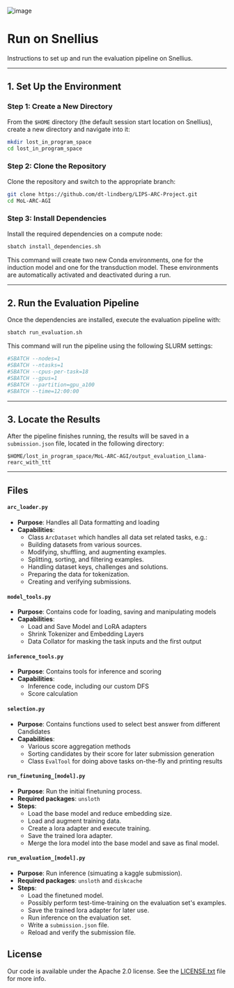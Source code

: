 ![image](https://raw.githubusercontent.com/da-fr/arc-prize-2024/master/.github/overview.png)

# Run on Snellius

Instructions to set up and run the evaluation pipeline on Snellius.

---

## 1. **Set Up the Environment**

### Step 1: Create a New Directory
From the `$HOME` directory (the default session start location on Snellius), create a new directory and navigate into it:

```bash
mkdir lost_in_program_space
cd lost_in_program_space
```

### Step 2: Clone the Repository
Clone the repository and switch to the appropriate branch:

```bash
git clone https://github.com/dt-lindberg/LIPS-ARC-Project.git
cd MoL-ARC-AGI
```

### Step 3: Install Dependencies
Install the required dependencies on a compute node:

```bash
sbatch install_dependencies.sh
```

This command will create two new Conda environments, one for the induction model and one for the transduction model. These environments are automatically activated and deactivated during a run.

---

## 2. **Run the Evaluation Pipeline**

Once the dependencies are installed, execute the evaluation pipeline with:

```bash
sbatch run_evaluation.sh
```

This command will run the pipeline using the following SLURM settings:

```bash
#SBATCH --nodes=1
#SBATCH --ntasks=1
#SBATCH --cpus-per-task=18
#SBATCH --gpus=1
#SBATCH --partition=gpu_a100
#SBATCH --time=12:00:00
```

---

## 3. **Locate the Results**

After the pipeline finishes running, the results will be saved in a `submission.json` file, located in the following directory:

```
$HOME/lost_in_program_space/MoL-ARC-AGI/output_evaluation_Llama-rearc_with_ttt
```

---

## Files

#### `arc_loader.py`
- **Purpose**: Handles all Data formatting and loading
- **Capabilities**:
   - Class `ArcDataset` which handles all data set related tasks, e.g.:
   - Building datasets from various sources.
   - Modifying, shuffling, and augmenting examples.
   - Splitting, sorting, and filtering examples.
   - Handling dataset keys, challenges and solutions.
   - Preparing the data for tokenization.
   - Creating and verifying submissions.

#### `model_tools.py`
- **Purpose**: Contains code for loading, saving and manipulating models
- **Capabilities**: 
   - Load and Save Model and LoRA adapters
   - Shrink Tokenizer and Embedding Layers
   - Data Collator for masking the task inputs and the first output

#### `inference_tools.py`
- **Purpose**: Contains tools for inference and scoring
- **Capabilities**: 
   - Inference code, including our custom DFS
   - Score calculation

#### `selection.py`
- **Purpose**: Contains functions used to select best answer from different Candidates
- **Capabilities**:
   - Various score aggregation methods
   - Sorting candidates by their score for later submission generation
   - Class `EvalTool` for doing above tasks on-the-fly and printing results

#### `run_finetuning_[model].py`
- **Purpose**: Run the initial finetuning process.
- **Required packages**: `unsloth`
- **Steps**:
   - Load the base model and reduce embedding size.
   - Load and augment training data.
   - Create a lora adapter and execute training.
   - Save the trained lora adapter.
   - Merge the lora model into the base model and save as final model.

#### `run_evaluation_[model].py`
- **Purpose**: Run inference (simuating a kaggle submission).
- **Required packages**: `unsloth` and `diskcache`
- **Steps**:
   - Load the finetuned model.
   - Possibly perform test-time-training on the evaluation set's examples.
   - Save the trained lora adapter for later use.
   - Run inference on the evaluation set.
   - Write a `submission.json` file.
   - Reload and verify the submission file.

## License

Our code is available under the Apache 2.0 license. See the [LICENSE.txt](LICENSE.txt) file for more info.
